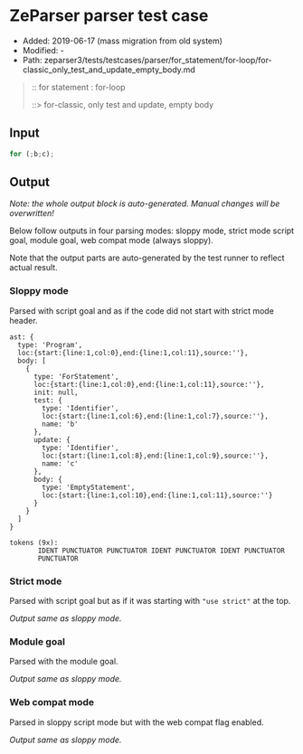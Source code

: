 # ZeParser parser test case

- Added: 2019-06-17 (mass migration from old system)
- Modified: -
- Path: zeparser3/tests/testcases/parser/for_statement/for-loop/for-classic_only_test_and_update_empty_body.md

> :: for statement : for-loop
>
> ::> for-classic, only test and update, empty body

## Input

`````js
for (;b;c);
`````

## Output

_Note: the whole output block is auto-generated. Manual changes will be overwritten!_

Below follow outputs in four parsing modes: sloppy mode, strict mode script goal, module goal, web compat mode (always sloppy).

Note that the output parts are auto-generated by the test runner to reflect actual result.

### Sloppy mode

Parsed with script goal and as if the code did not start with strict mode header.

`````
ast: {
  type: 'Program',
  loc:{start:{line:1,col:0},end:{line:1,col:11},source:''},
  body: [
    {
      type: 'ForStatement',
      loc:{start:{line:1,col:0},end:{line:1,col:11},source:''},
      init: null,
      test: {
        type: 'Identifier',
        loc:{start:{line:1,col:6},end:{line:1,col:7},source:''},
        name: 'b'
      },
      update: {
        type: 'Identifier',
        loc:{start:{line:1,col:8},end:{line:1,col:9},source:''},
        name: 'c'
      },
      body: {
        type: 'EmptyStatement',
        loc:{start:{line:1,col:10},end:{line:1,col:11},source:''}
      }
    }
  ]
}

tokens (9x):
       IDENT PUNCTUATOR PUNCTUATOR IDENT PUNCTUATOR IDENT PUNCTUATOR
       PUNCTUATOR
`````

### Strict mode

Parsed with script goal but as if it was starting with `"use strict"` at the top.

_Output same as sloppy mode._

### Module goal

Parsed with the module goal.

_Output same as sloppy mode._

### Web compat mode

Parsed in sloppy script mode but with the web compat flag enabled.

_Output same as sloppy mode._
